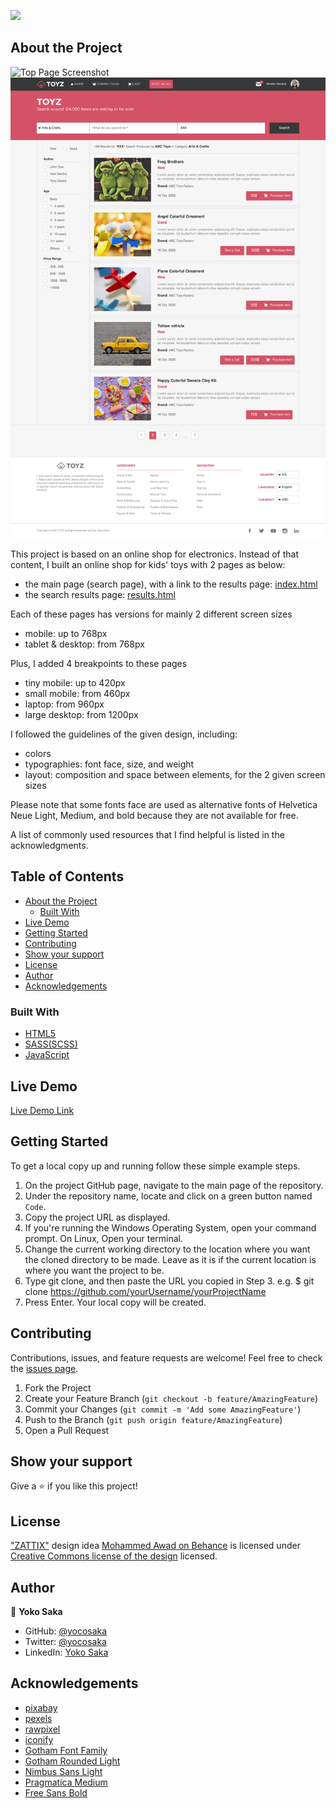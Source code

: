 ![](https://img.shields.io/badge/Microverse-blueviolet)

## About the Project

![Top Page Screenshot](./screenshot_top.png)
![Search Result Page Screenshot](./screenshot_results.png)

This project is based on an online shop for electronics.
Instead of that content, I built an online shop for kids' toys with 2 pages as below:

- the main page (search page), with a link to the results page: [index.html](https://raw.githack.com/yocosaka/online-shop/shop/index.html)
- the search results page: [results.html](https://raw.githack.com/yocosaka/online-shop/shop/results.html)

Each of these pages has versions for mainly 2 different screen sizes

- mobile: up to 768px
- tablet & desktop: from 768px

Plus, I added 4 breakpoints to these pages

- tiny mobile: up to 420px
- small mobile: from 460px
- laptop: from 960px
- large desktop: from 1200px

I followed the guidelines of the given design, including:

- colors
- typographies: font face, size, and weight
- layout: composition and space between elements, for the 2 given screen sizes

Please note that some fonts face are used as alternative fonts of Helvetica Neue Light, Medium, and bold because they are not available for free.

A list of commonly used resources that I find helpful is listed in the acknowledgments.


## Table of Contents

* [About the Project](#about-the-project)
  * [Built With](#built-with)
* [Live Demo](#live-demo)
* [Getting Started](#getting-started)
* [Contributing](#contributing)
* [Show your support](#show-your-support)
* [License](#license)
* [Author](#author)
* [Acknowledgements](#acknowledgements)


### Built With

* [HTML5](https://en.wikipedia.org/wiki/HTML5)
* [SASS(SCSS)](https://sass-lang.com/)
* [JavaScript](https://en.wikipedia.org/wiki/JavaScript)

## Live Demo

[Live Demo Link](https://raw.githack.com/yocosaka/online-shop/shop/index.html)


## Getting Started

To get a local copy up and running follow these simple example steps.

1. On the project GitHub page, navigate to the main page of the repository.
2. Under the repository name, locate and click on a green button named `Code`. 
3. Copy the project URL as displayed.
4. If you're running the Windows Operating System, open your command prompt. On Linux, Open your terminal. 
5. Change the current working directory to the location where you want the cloned directory to be made. Leave as it is if the current location is where you want the project to be. 
6. Type git clone, and then paste the URL you copied in Step 3. 
e.g. $ git clone https://github.com/yourUsername/yourProjectName 
7. Press Enter. Your local copy will be created. 


## Contributing

Contributions, issues, and feature requests are welcome!
Feel free to check the [issues page](../../issues).

1. Fork the Project
2. Create your Feature Branch (`git checkout -b feature/AmazingFeature`)
3. Commit your Changes (`git commit -m 'Add some AmazingFeature'`)
4. Push to the Branch (`git push origin feature/AmazingFeature`)
5. Open a Pull Request


## Show your support

Give a ⭐️ if you like this project!

## License

["ZATTIX"](https://www.behance.net/gallery/24796463/ZATTIX) design idea [Mohammed Awad on Behance](https://www.behance.net/M_Awad) is licensed under [Creative Commons license of the design](https://creativecommons.org/licenses/by-nc/4.0/) licensed.


## Author

👤 **Yoko Saka**

- GitHub: [@yocosaka](https://github.com/yocosaka)
- Twitter: [@yocosaka](https://twitter.com/yocosaka)
- LinkedIn: [Yoko Saka](https://www.linkedin.com/in/yokosaka)


## Acknowledgements
* [pixabay](https://pixabay.com/)
* [pexels](https://www.pexels.com/)
* [rawpixel](https://www.rawpixel.com/)
* [iconify](https://iconify.design/)
* [Gotham Font Family](https://freefontsfamily.com/gotham-font-family/)
* [Gotham Rounded Light](https://fontsgeek.com/fonts/Gotham-Rounded-Light)
* [Nimbus Sans Light](https://fontsup.com/font/nimbus-sans-d-ot-light.html)
* [Pragmatica Medium](https://www.fontsmarket.com/font-download/pragmatica-medium)
* [Free Sans Bold](https://www.dafontfree.io/helvetica-neue-font-free/)
